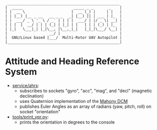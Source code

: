      ___________________________________________________
    |  _____                       _____ _ _       _    |
    | |  __ \                     |  __ (_) |     | |   |
    | | |__) |__ _ __   __ _ _   _| |__) || | ___ | |_  |
    | |  ___/ _ \ '_ \ / _` | | | |  ___/ | |/ _ \| __| |
    | | |  |  __/ | | | (_| | |_| | |   | | | (_) | |_  |
    | |_|   \___|_| |_|\__, |\__,_|_|   |_|_|\___/ \__| |
    |                   __/ |                           |
    |  GNU/Linux based |___/  Multi-Rotor UAV Autopilot |
    |___________________________________________________|


Attitude and Heading Reference System
=====================================

- [service/ahrs](service):
  - subscribes to sockets "gyro", "acc", "mag", and "decl" (magnetic declination)
  - uses Quaternion implementation of the [Mahony DCM](https://gentlenav.googlecode.com/files/MahonyPapers.zip)
  - publishes Euler Angles as an array of radians (yaw, pitch, roll) on socket "orientation"
- [tools/print_ypr.py](tools/print_ypr.py):
  - prints the orientation in degrees to the console
